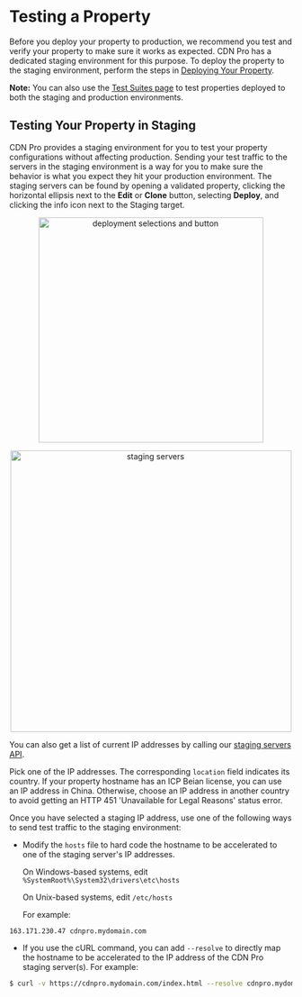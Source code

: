 # Testing a Property

Before you deploy your property to production, we recommend you test and verify your property to make sure it works as expected. CDN Pro has a dedicated staging environment for this purpose. To deploy the property to the staging environment, perform the steps in [Deploying Your Property](</docs/portal/edge-configurations/deploying-property.md>).

<strong>Note:</strong> You can also use the [Test Suites page](</docs/portal/edge-configurations/working-with-test-suites.md>) to test properties deployed to both the staging and production environments.

## Testing Your Property in Staging

CDN Pro provides a staging environment for you to test your property configurations without affecting production. Sending your test traffic to the servers in the staging environment is a way for you to make sure the behavior is what you expect they hit your production environment. The staging servers can be found by opening a validated property, clicking the horizontal ellipsis next to the **Edit** or **Clone** button, selecting **Deploy**, and clicking the info icon next to the Staging target.

<p align=center><img src="/docs/resources/images/edge-configurations/property-deployment-CH-1.png" alt="deployment selections and button" width="400"></p>

<p align=center><img src="/docs/resources/images/edge-configurations/property-deployment-CH-2.png" alt="staging servers" width="500"></p>

You can also get a list of current IP addresses by calling our [staging servers API](</apidocs#operation/get-cdn-stagingServers>).

Pick one of the IP addresses. The corresponding ```location``` field indicates its country. If your property hostname has an ICP Beian license, you can use an IP address in China. Otherwise, choose an IP address in another country to avoid getting an HTTP 451 'Unavailable for Legal Reasons' status error.

Once you have selected a staging IP address, use one of the following ways to send test traffic to the staging environment:

- Modify the ```hosts``` file to hard code the hostname to be accelerated to one of the staging server's IP addresses. 

  On Windows-based systems, edit ```%SystemRoot%\System32\drivers\etc\hosts```
  
  On Unix-based systems, edit ```/etc/hosts```
  
  For example:

```
163.171.230.47 cdnpro.mydomain.com
```
- If you use the cURL command, you can add ```--resolve``` to directly map the hostname to be accelerated to the IP address of the CDN Pro staging server(s). For example:

```bash
$ curl -v https://cdnpro.mydomain.com/index.html --resolve cdnpro.mydomain.com:443:163.171.230.47
```
